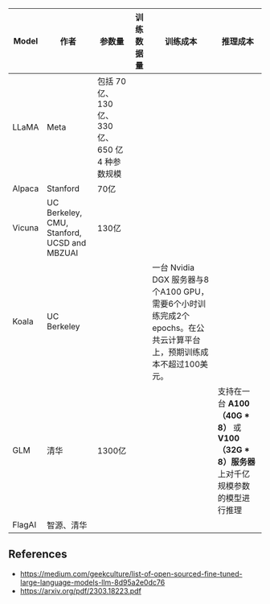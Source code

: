 | Model  | 作者                                        | 参数量                                          | 训练数据量 | 训练成本                                                     | 推理成本                                                     |
| ------ | ------------------------------------------- | ----------------------------------------------- | ---------- | ------------------------------------------------------------ | ------------------------------------------------------------ |
| LLaMA  | Meta                                        | 包括 70 亿、130 亿、330 亿、650 亿 4 种参数规模 |            |                                                              |                                                              |
| Alpaca | Stanford                                    | 70亿                                            |            |                                                              |                                                              |
| Vicuna | UC Berkeley, CMU, Stanford, UCSD and MBZUAI | 130亿                                           |            |                                                              |                                                              |
| Koala  | UC Berkeley                                 |                                                 |            | 一台 Nvidia DGX 服务器与8个A100 GPU，需要6个小时训练完成2个epochs。在公共云计算平台上，预期训练成本不超过100美元。 |                                                              |
| GLM    | 清华                                        | 1300亿                                          |            |                                                              | 支持在一台 **A100（40G \* 8）** 或 **V100（32G \* 8）服务器**上对千亿规模参数的模型进行推理 |
| FlagAI | 智源、清华                                  |                                                 |            |                                                              |                                                              |



## References

* https://medium.com/geekculture/list-of-open-sourced-fine-tuned-large-language-models-llm-8d95a2e0dc76
* https://arxiv.org/pdf/2303.18223.pdf